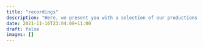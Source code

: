 ```yaml
---
title: "recordings"
description: "Here, we present you with a selection of our productions."
date: 2021-11-16T23:04:08+11:00
draft: false
images: []
---
```

